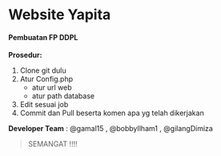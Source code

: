# Website Yapita
#### Pembuatan FP DDPL

**Prosedur:** 


1. Clone git dulu
2. Atur Config.php 
   * atur url web
   * atur path database
3. Edit sesuai job
4. Commit dan Pull beserta komen apa yg telah dikerjakan


**Developer Team** : @gamal15 , @bobbyIlham1 , @gilangDimiza

> SEMANGAT !!!!
